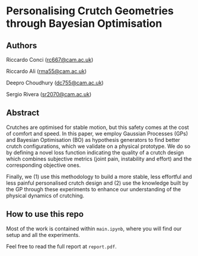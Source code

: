 # Personalising Crutch Geometries through Bayesian Optimisation

## Authors

Riccardo Conci (rc667@cam.ac.uk)

Riccardo Ali (rma55@cam.ac.uk)

Deepro Choudhury (dc755@cam.ac.uk)

Sergio Rivera (sr2070@cam.ac.uk)

## Abstract

Crutches are optimised for stable motion, but this safety comes at the cost of comfort and speed. In this paper, we employ Gaussian Processes (GPs) and Bayesian Optimisation (BO) as hypothesis generators to find better crutch configurations, which we validate on a physical prototype. We do so by defining a novel loss function indicating the quality of a crutch design which combines subjective metrics (joint pain, instability and effort) and the corresponding objective ones. 

Finally, we (1) use this methodology to build a more stable, less effortful and less painful personalised crutch design and (2) use the knowledge built by the GP through these experiments to enhance our understanding of the physical dynamics of crutching.

## How to use this repo

Most of the work is contained within `main.ipynb`, where you will find our setup and all the experiments.

Feel free to read the full report at `report.pdf`.
